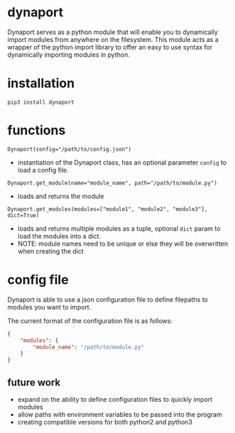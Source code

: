 # dynaport

Dynaport serves as a python module that will enable you to dynamically import modules from anywhere on the filesystem. This module acts as a wrapper of the python import library to offer an easy to use syntax for dynamically importing modules in python.

# installation

`pip3 install dynaport`

# functions

`Dynaport(config="/path/to/config.json")`

- instantiation of the Dynaport class, has an optional parameter `config` to load a config file.

`Dynaport.get_module(name="module_name", path="/path/to/module.py")`

- loads and returns the module

`Dynaport.get_modules(modules=["module1", "module2", "module3"], dict=True)`

- loads and returns multiple modules as a tuple, optional `dict` param to load the modules into a dict.
- NOTE: module names need to be unique or else they will be overwritten when creating the dict

# config file

Dynaport is able to use a json configuration file to define filepaths to modules you want to import.

The current format of the configuration file is as follows:

```json
{
    "modules": {
        "module_name": "/path/to/module.py"
    }
}
```

## future work

- expand on the ability to define configuration files to quickly import modules
- allow paths with environment variables to be passed into the program
- creating compatible versions for both python2 and python3

